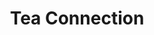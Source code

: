 ---
title: "Tea Connection"
url: /ciudad-autonoma-de-buenos-aires/tea-connection-formosa/
shop: té
---